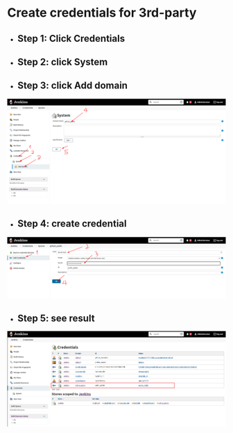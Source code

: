 # Create credentials for 3rd-party

* ## Step 1: Click Credentials
* ## Step 2: click System
* ## Step 3: click Add domain
![Create domain](createDomain.png)
* ## Step 4: create credential
![Create credential](createCredential.png)
* ## Step 5: see result
![See result credential](seeResultCredential.png)